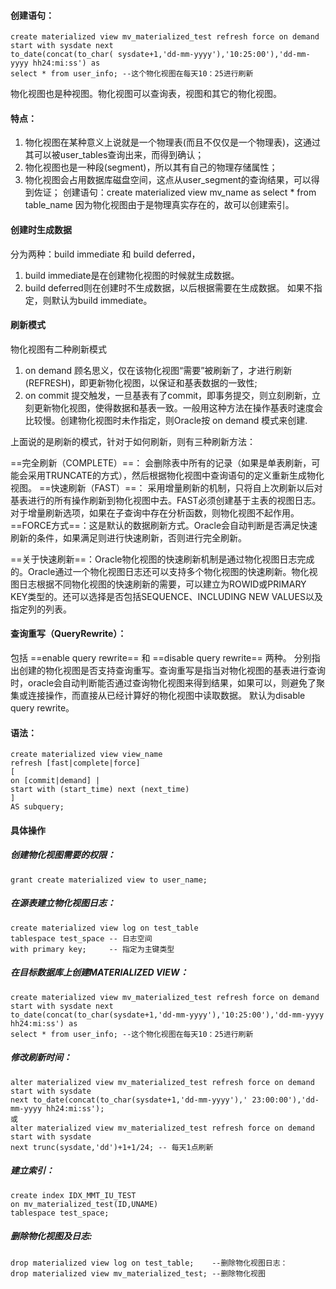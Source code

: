 #### 创建语句：

```
create materialized view mv_materialized_test refresh force on demand start with sysdate next
to_date(concat(to_char( sysdate+1,'dd-mm-yyyy'),'10:25:00'),'dd-mm-yyyy hh24:mi:ss') as
select * from user_info; --这个物化视图在每天10：25进行刷新
```
物化视图也是种视图。物化视图可以查询表，视图和其它的物化视图。

#### 特点：
1. 物化视图在某种意义上说就是一个物理表(而且不仅仅是一个物理表)，这通过其可以被user_tables查询出来，而得到确认；
2. 物化视图也是一种段(segment)，所以其有自己的物理存储属性；
3. 物化视图会占用数据库磁盘空间，这点从user_segment的查询结果，可以得到佐证；
创建语句：create materialized view mv_name as select * from table_name
因为物化视图由于是物理真实存在的，故可以创建索引。
#### 创建时生成数据
分为两种：build immediate 和 build deferred，
1. build immediate是在创建物化视图的时候就生成数据。
2. build deferred则在创建时不生成数据，以后根据需要在生成数据。
如果不指定，则默认为build immediate。

#### 刷新模式
物化视图有二种刷新模式
1. on demand 顾名思义，仅在该物化视图“需要”被刷新了，才进行刷新(REFRESH)，即更新物化视图，以保证和基表数据的一致性;
2. on commit  提交触发，一旦基表有了commit，即事务提交，则立刻刷新，立刻更新物化视图，使得数据和基表一致。一般用这种方法在操作基表时速度会比较慢。创建物化视图时未作指定，则Oracle按 on demand 模式来创建.

上面说的是刷新的模式，针对于如何刷新，则有三种刷新方法：

==完全刷新（COMPLETE）==： 会删除表中所有的记录（如果是单表刷新，可能会采用TRUNCATE的方式），然后根据物化视图中查询语句的定义重新生成物化视图。
==快速刷新（FAST）==： 采用增量刷新的机制，只将自上次刷新以后对基表进行的所有操作刷新到物化视图中去。FAST必须创建基于主表的视图日志。对于增量刷新选项，如果在子查询中存在分析函数，则物化视图不起作用。
==FORCE方式==：这是默认的数据刷新方式。Oracle会自动判断是否满足快速刷新的条件，如果满足则进行快速刷新，否则进行完全刷新。
 
==关于快速刷新==：Oracle物化视图的快速刷新机制是通过物化视图日志完成的。Oracle通过一个物化视图日志还可以支持多个物化视图的快速刷新。物化视图日志根据不同物化视图的快速刷新的需要，可以建立为ROWID或PRIMARY KEY类型的。还可以选择是否包括SEQUENCE、INCLUDING NEW VALUES以及指定列的列表。

#### 查询重写（QueryRewrite）：
包括 ==enable query rewrite== 和 ==disable query rewrite== 两种。
分别指出创建的物化视图是否支持查询重写。查询重写是指当对物化视图的基表进行查询时，oracle会自动判断能否通过查询物化视图来得到结果，如果可以，则避免了聚集或连接操作，而直接从已经计算好的物化视图中读取数据。
默认为disable query rewrite。

#### 语法：

```
create materialized view view_name
refresh [fast|complete|force]
[
on [commit|demand] |
start with (start_time) next (next_time)
]
AS subquery;
```

#### 具体操作
##### 创建物化视图需要的权限：

```
grant create materialized view to user_name; 
```
##### 在源表建立物化视图日志：

```
create materialized view log on test_table  
tablespace test_space -- 日志空间  
with primary key;     -- 指定为主键类型
```
##### 在目标数据库上创建MATERIALIZED VIEW：

```
create materialized view mv_materialized_test refresh force on demand start with sysdate next
to_date(concat(to_char(sysdate+1,'dd-mm-yyyy'),'10:25:00'),'dd-mm-yyyy hh24:mi:ss') as
select * from user_info; --这个物化视图在每天10：25进行刷新 
```
##### 修改刷新时间：

```
alter materialized view mv_materialized_test refresh force on demand start with sysdate 
next to_date(concat(to_char(sysdate+1,'dd-mm-yyyy'),' 23:00:00'),'dd-mm-yyyy hh24:mi:ss');
或
alter materialized view mv_materialized_test refresh force on demand start with sysdate 
next trunc(sysdate,'dd')+1+1/24; -- 每天1点刷新 
```
##### 建立索引：

```
create index IDX_MMT_IU_TEST
on mv_materialized_test(ID,UNAME)  
tablespace test_space;
```
##### 删除物化视图及日志:

```
drop materialized view log on test_table;    --删除物化视图日志： 
drop materialized view mv_materialized_test; --删除物化视图
```
